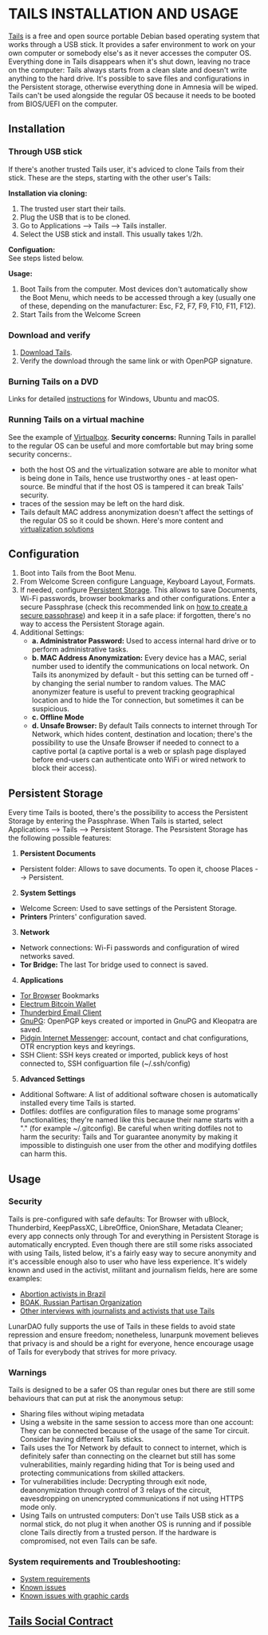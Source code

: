 # TAILS INSTALLATION AND USAGE

[Tails](https://tails.boum.org/) is a free and open source portable Debian based operating system that works through a USB stick. It provides a safer environment to work on your own computer or somebody else's as it never accesses the computer OS. Everything done in Tails disappears when it's shut down, leaving no trace on the computer: Tails always starts from a clean slate and doesn't write anything to the hard drive.
It's possible to save files and configurations in the Persistent storage, otherwise everything done in Amnesia will be wiped.
Tails can't be used alongside the regular OS because it needs to be booted from BIOS/UEFI on the computer.

## Installation

### Through USB stick

If there's another trusted Tails user, it's adviced to clone Tails from their stick. These are the steps, starting with the other user's Tails:

**Installation via cloning:** 
1. The trusted user start their tails. 
2. Plug the USB that is to be cloned. 
3. Go to Applications --> Tails --> Tails installer. 
4. Select the USB stick and install. This usually takes 1/2h.

**Configuation:**  
See steps listed below.

**Usage:**

1. Boot Tails from the computer. Most devices don't automatically show the Boot Menu, which needs to be accessed through a key (usually one of these, depending on the manufacturer: Esc, F2, F7, F9, F10, F11, F12).
2. Start Tails from the Welcome Screen

### Download and verify

1. [Download Tails](https://tails.boum.org/install/download/index.en.html).
2. Verify the download through the same link or with OpenPGP signature.

### Burning Tails on a DVD

Links for detailed [instructions](https://tails.boum.org/install/dvd/index.en.html) for Windows, Ubuntu and macOS.

### Running Tails on a virtual machine

See the example of [Virtualbox](https://wiki.lunardao.net/virtualbox_whonix.html). 
**Security concerns:** Running Tails in parallel to the regular OS can be useful and more comfortable but may bring some security concerns:.
* both the host OS and the virtualization sotware are able to monitor what is being done in Tails, hence use trustworthy ones - at least open-source. Be mindful that if the host OS is tampered it can break Tails' security.
* traces of the session may be left on the hard disk.
* Tails default MAC address anonymization doesn't affect the settings of the regular OS so it could be shown.
Here's more content and [virtualization solutions](https://tails.boum.org/doc/advanced_topics/virtualization/index.en.html)

## Configuration

1. Boot into Tails from the Boot Menu.
2. From Welcome Screen configure Language, Keyboard Layout, Formats.
3. If needed, configure [Persistent Storage](https://tails.boum.org/doc/persistent_storage/index.en.html). This allows to save Documents, Wi-Fi passwords, browser bookmarks and other configurations. Enter a secure Passphrase (check this recommended link on [how to create a secure passphrase](https://theintercept.com/2015/03/26/passphrases-can-memorize-attackers-cant-guess/)) and keep it in a safe place: if forgotten, there's no way to access the Persistent Storage again.
4. Additional Settings:  
	- **a. Administrator Password:** Used to access internal hard drive or to perform administrative tasks.  
	- **b. MAC Address Anonymization:** Every device has a MAC, serial number used to identify the communications on local network. On Tails its anonymized by default - but this setting can be turned off - by changing the serial number to random values. The MAC anonymizer feature is useful to prevent tracking geographical location and to hide the Tor connection, but sometimes it can be suspicious.  
	- **c. Offline Mode**
	- **d. Unsafe Browser:** By default Tails connects to internet through Tor Network, which hides content, destination and location; there's the possibility to use the Unsafe Browser if needed to connect to a captive portal (a captive portal is a web or splash page displayed before end-users can authenticate onto WiFi or wired network to block their access).
	
## Persistent Storage

Every time Tails is booted, there's the possibility to access the Persistent Storage by entering the Passphrase.
When Tails is started, select Applications --> Tails --> Persistent Storage. The Pesrsistent Storage has the following possible features:

1. **Persistent Documents**
* Persistent folder: Allows to save documents. To open it, choose Places --> Persistent.
2. **System Settings**
* Welcome Screen: Used to save settings of the Persistent Storage.
* **Printers** Printers' configuration saved.
3. **Network**
* Network connections: Wi-Fi passwords and configuration of wired networks saved.
* **Tor Bridge:** The last Tor bridge used to connect is saved.
4. **Applications**
* [Tor Browser](https://www.torproject.org/) Bookmarks
* [Electrum Bitcoin Wallet](https://electrum.org/#home)
* [Thunderbird Email Client](https://www.thunderbird.net/en-US/)
* [GnuPG](https://gnupg.org/): OpenPGP keys created or imported in GnuPG and Kleopatra are saved.
* [Pidgin Internet Messenger](https://pidgin.im/): account, contact and chat configurations, OTR encryption keys and keyrings.
* SSH Client: SSH keys created or imported, publick keys of host connected to, SSH configuartion file (~/.ssh/config)
5. **Advanced Settings**
* Additional Software: A list of additional software chosen is automatically installed every time Tails is started.
* Dotfiles: dotfiles are configuration files to manage some programs' functionalities; they're named like this because their name starts with a "." (for example ~/.gitconfig). Be careful when writing dotfiles not to harm the security: Tails and Tor guarantee anonymity by making it impossible to distinguish one user from the other and modifying dotfiles can harm this. 

## Usage

### Security

Tails is pre-configured with safe defaults: Tor Browser with uBlock, Thunderbird, KeepPassXC, LibreOffice, OnionShare, Metadata Cleaner; every app connects only through Tor and everything in Persistent Storage is automatically encrypted.
Even though there are still some risks associated with using Tails, listed below, it's a fairly easy way to secure anonymity and it's accessible enough also to user who have less experience. It's widely known and used in the activist, militant and journalism fields, here are some examples:
* [Abortion activists in Brazil](https://tails.boum.org/news/story_protecting_abortion_activists/index.en.html)
* [BOAK, Russian Partisan Organization](https://tails.boum.org/contribute/how/user_experience/interviews/boak/)
* [Other interviews with journalists and activists that use Tails](https://tails.boum.org/contribute/how/user_experience/interviews/)

LunarDAO fully supports the use of Tails in these fields to avoid state repression and ensure freedom; nonetheless, lunarpunk movement believes that privacy is and should be a right for everyone, hence encourage usage of Tails for everybody that strives for more privacy.
 
### Warnings

Tails is designed to be a safer OS than regular ones but there are still some behaviours that can put at risk the anonymous setup:
- Sharing files without wiping metadata
- Using a website in the same session to access more than one account: They can be connected because of the usage of the same Tor circuit. Consider having different Tails sticks.
- Tails uses the Tor Network by default to connect to internet, which is definitely safer than connecting on the clearnet but still has some vulnerabilities, mainly regarding hiding that Tor is being used and protecting communications from skilled attackers.  
- Tor vulnerabilities include: Decrypting through exit node, deanonymization through control of 3 relays of the circuit, eavesdropping on unencrypted communications if not using HTTPS mode only.
- Using Tails on untrusted computers: Don't use Tails USB stick as a normal stick, do not plug it when another OS is running and if possible clone Tails directly from a trusted person. If the hardware is compromised, not even Tails can be safe.

### System requirements and Troubleshooting:

* [System requirements](https://tails.boum.org/doc/about/requirements/index.en.html)
* [Known issues](https://tails.boum.org/support/known_issues/index.en.html)
* [Known issues with graphic cards](https://tails.boum.org/support/known_issues/index.en.html)

## [Tails Social Contract](https://tails.boum.org/doc/about/social_contract/index.en.html)
